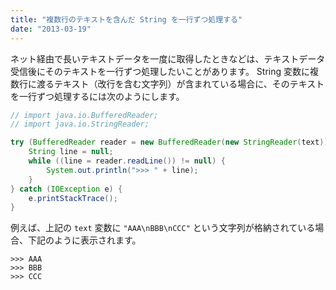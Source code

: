 ```yaml
---
title: "複数行のテキストを含んだ String を一行ずつ処理する"
date: "2013-03-19"
---
```


ネット経由で長いテキストデータを一度に取得したときなどは、テキストデータ受信後にそのテキストを一行ずつ処理したいことがあります。
String 変数に複数行に渡るテキスト（改行を含む文字列）が含まれている場合に、そのテキストを一行ずつ処理するには次のようにします。

~~~ java
// import java.io.BufferedReader;
// import java.io.StringReader;

try (BufferedReader reader = new BufferedReader(new StringReader(text))) {
    String line = null;
    while ((line = reader.readLine()) != null) {
        System.out.println(">>> " + line);
    }
} catch (IOException e) {
    e.printStackTrace();
}
~~~

例えば、上記の `text` 変数に `"AAA\nBBB\nCCC"` という文字列が格納されている場合、下記のように表示されます。

~~~
>>> AAA
>>> BBB
>>> CCC
~~~

